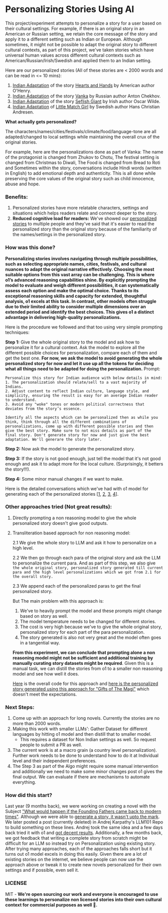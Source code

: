 # Personalizing Stories Using AI

This project/experiment attempts to personalize a story for a user based on their cultural settings. For example, if there is an original story in an American or Russian setting, we retain the core message of the story and apply it to a different setting such as Indian or European. Although sometimes, it might not be possible to adapt the original story to different cultural contexts, as part of this project, we've taken stories which have universal human values across different cultural contexts such as American/Russian/Irish/Swedish and applied them to an Indian setting.

Here are our personalized stories (All of these stories are < 2000 words and can be read in <= 10 mins):
1. [Indian Adaptation](https://github.com/desik1998/PersonalizingStoriesUsingAI/blob/main/PersonalizedStories/Hearts%20and%20Hands%20Adaptation.md) of the story [Hearts and Hands](https://americanliterature.com/author/o-henry/short-story/hearts-and-hands/) by American author O'Henry.
2. [Indian Adaptation](https://github.com/desik1998/PersonalizingStoriesUsingAI/blob/main/PersonalizedStories/Vanka%20Story%20Adaptation.md) of the story [Vanka](https://americanliterature.com/author/anton-chekhov/short-story/vanka/) by Russian author Anton Chekhov.
3. [Indian Adaptation](https://github.com/desik1998/PersonalizingStoriesUsingAI/blob/main/PersonalizedStories/Selfish%20Giant%20Adaptation.md) of the story [Seflish Giant](https://americanliterature.com/author/oscar-wilde/short-story/the-selfish-giant/) by Irish author Oscar Wilde.
4. [Indian Adaptation](https://github.com/desik1998/PersonalizingStoriesUsingAI/blob/main/PersonalizedStories/The%20Little%20Match%20Girl%20Adaptation.md) of [Little Match Girl](https://americanliterature.com/author/hans-christian-andersen/short-story/the-little-match-girl/) by Swedish author Hans Christian Andresen.


**What actually gets personalized?**

The characters/names/cities/festivals/climate/food/language-tone are all adapted/changed to local settings while maintaining the overall crux of the original stories.

For example, here are the personalizations done as part of Vanka: The name of the protagonist is changed from Zhukov to Chotu, The festival setting is changed from Christmas to Diwali, The Food is changed from Bread to Roti and Sometimes within the story, conversations include Hindi words (written in English) to add emotional depth and authenticity. This is all done while preserving the core values of the original story such as child innocence, abuse and hope.

### Benefits:
1. Personalized stories have more relatable characters, settings and situations which helps readers relate and connect deeper to the story.
2. **Reduced cognitive load for readers:** We've showed our [personalized stories](https://github.com/desik1998/PersonalizingStoriesUsingAI/tree/main/PersonalizedStories) to multiple people and they've said that it's easier to read the personalized story than the original story because of the familiarity of the names/settings in the personalized story.

### How was this done?

**Personalizing stories involves navigating through multiple possibilities, such as selecting appropriate names, cities, festivals, and cultural nuances to adapt the original narrative effectively. Choosing the most suitable options from this vast array can be challenging. This is where o1’s advanced reasoning capabilities shine. By explicitly prompting the model to evaluate and weigh different possibilities, it can systematically assess each option and make the optimal choice. Thanks to its exceptional reasoning skills and capacity for extended, thoughtful analysis, o1 excels at this task. In contrast, other models often struggle due to their limited ability to consider multiple dimensions over an extended period and identify the best choices. This gives o1 a distinct advantage in delivering high-quality personalizations.**

Here is the procedure we followed and that too using very simple prompting techniques:

**Step 1:** Give the whole original story to the model and ask how to personalize it for a cultural context. Ask the model to explore all the different possible choices for personalization, compare each of them and get the best one. **For now, we ask the model to avoid generating the whole personalized story for now and let it use up all the tokens for deciding what all things need to be adapted for doing the personalization.**
Prompt:
```
Personalize this story for Indian audience with below details in mind:
1. The personalization should relate/sell to a vast majority of Indians.
2. Adjust content to reflect Indian culture, language style, and simplicity, ensuring the result is easy for an average Indian reader to understand.
3. Avoid any "woke" tones or modern political correctness that deviates from the story’s essence.

Identify all the aspects which can be personalized then as while you think, think through all the different combinations of personalizations, come up with different possible stories and then give the best story. Make sure to not miss details as part of the final story. Don't generate story for now and just give the best adaptation. We'll generare the story later.
```

**Step 2:** Now ask the model to generate the personalized story.

**Step 3:** If the story is not good enough, just tell the model that it's not good enough and ask it to adapt more for the local culture. (Surprisingly, it betters the story!!!).

**Step 4:** Some minor manual changes if we want to make.

Here is the detailed conversations which we've had with o1 model for generating each of the personalized stories [[1](https://chatgpt.com/share/6762e3f7-0994-8011-853b-1b1553bc7f82), [2](https://chatgpt.com/share/676bd09b-12d4-8011-9102-da7defbff2b9), [3](https://chatgpt.com/share/6762e40a-21e8-8011-b32d-7865f5e53814), [4](https://chatgpt.com/share/676c0aca-04a0-8011-b81a-e6577126e1b9)].

### Other approaches tried (Not great results):
1. Directly prompting a non reasoning model to give the whole personalized story doesn't give good outputs.
2. Transliteration based approach for non reasoning model:

   2.1 We give the whole story to LLM and ask it how to personalize on a high level.

   2.2 We then go through each para of the original story and ask the LLM to personalize the current para. And as part of this step, we also give ```the whole original story, personalized story generated till current para and the high level personalizations which we got from 2.1 for the overall story.```

   2.3  We append each of the personalized paras to get the final personalized story.

   But The main problem with this approach is:
   1. We've to heavily prompt the model and these prompts might change based on story as well.
   2. The model temperature needs to be changed for different stories.
   3. The cost is very high because we've to give the whole original story, personalized story for each part of the para personalization.
   4. The story generated is also not very great and the model often goes in a tangential way.

   **From this experiment, we can conclude that prompting alone a non reasoning model might not be sufficient and additional training by manually curating story datasets might be required**. Given this is a manual task, we can distill the stories from o1 to a smaller non reasoning model and see how well it does.

   [Here](https://github.com/desik1998/PersonalizingStoriesUsingAI/blob/main/OtherApproachesCode/Personalized_Novel_Generation_POC_draft.ipynb) is the overall code for this approach and [here is the personalized story generated using this approach for "Gifts of The Magi"](https://raw.githubusercontent.com/desik1998/PersonalizingStoriesUsingAI/refs/heads/main/OtherApproachesCode/Gifts%20of%20Selfless%20Love.txt) which doesn't meet the expectations.

### Next Steps:
1. Come up with an approach for long novels. Currently the stories are no more than 2000 words.
2. Making this work with smaller LLMs': Gather Dataset for different languages by hitting o1 model and then distill that to smaller model.
   * This requires a dataset for Non Indian settings as well. So request people to submit a PR as well.
3. The current work is at a macro grain (a country level personalization). Further work needs to be done to understand how to do it at Individual level and their independent preferences.
4. The Step 3 as part of the Algo might require some manual intervention and additionally we need to make some minor changes post o1 gives the final output. We can evaluate if there are mechanisms to automate everything.

### How did this start?
Last year (9 months back), we were working on creating a novel with the Subject ["What would happen if the Founding Fathers came back to modern times"](https://github.com/desik1998/NovelWithLLMs). Although we were able to [generate a story, it wasn't upto the mark](https://github.com/desik1998/NovelWithLLMs/blob/main/Novel.md). We later posted a post (currently deleted) in Andrej Karpathy's LLM101 Repo to build something on these lines. Andrej took the same idea and a few days back tried it with o1 and [got decent results](https://x.com/karpathy/status/1868903650451767322). Additionally, a few months back, we got feedback that writing a complete story from scratch might be difficult for an LLM so instead try on Personalization using existing story. After trying many approaches, each of the approaches falls short but it turns out o1 model excels in doing this easily. Given there are a lot of existing stories on the internet, we believe people can now use the approach above or tweak it to create new novels personalized for their own settings and if possible, even sell it.

### LICENSE
MIT - **We're open sourcing our work and everyone is encouraged to use these learnings to personalize non licensed stories into their own cultural context for commercial purposes as well 🙂.**


